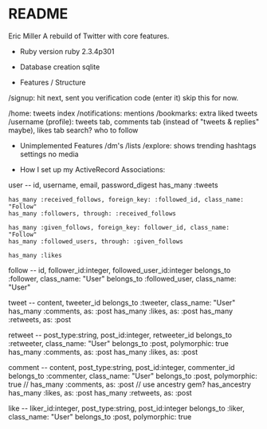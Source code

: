 # README
Eric Miller
A rebuild of Twitter with core features.

* Ruby version
    ruby 2.3.4p301
* Database creation
    sqlite




* Features / Structure

/signup: hit next, sent you verification code (enter it) skip this for now.

/home: tweets index
/notifications: mentions
/bookmarks: extra liked tweets
/username (profile): tweets tab, comments tab (instead of "tweets & replies" maybe), likes tab
search?
who to follow




* Unimplemented Features
/dm's
/lists
/explore: shows trending hashtags
settings
no media



* How I set up my ActiveRecord Associations:

user -- id, username, email, password_digest
    has_many :tweets

    has_many :received_follows, foreign_key: :followed_id, class_name: "Follow" 
    has_many :followers, through: :received_follows

    has_many :given_follows, foreign_key: follower_id, class_name: "Follow"
    has_many :followed_users, through: :given_follows

    has_many :likes
    
follow -- id, follower_id:integer, followed_user_id:integer
    belongs_to :follower, class_name: "User"
    belongs_to :followed_user, class_name: "User"



tweet -- content, tweeter_id
    belongs_to :tweeter, class_name: "User"
    has_many :comments, as: :post
    has_many :likes, as: :post
    has_many :retweets, as: :post

retweet -- post_type:string, post_id:integer, retweeter_id
    belongs_to :retweeter, class_name: "User"
    belongs_to :post, polymorphic: true
    has_many :comments, as: :post
    has_many :likes, as: :post

comment -- content, post_type:string, post_id:integer, commenter_id
    belongs_to :commenter, class_name: "User"
    belongs_to :post, polymorphic: true
//    has_many :comments, as: :post // use ancestry gem? has_ancestry
    has_many :likes, as: :post
    has_many :retweets, as: :post

like -- liker_id:integer, post_type:string, post_id:integer
    belongs_to :liker, class_name: "User"
    belongs_to :post, polymorphic: true